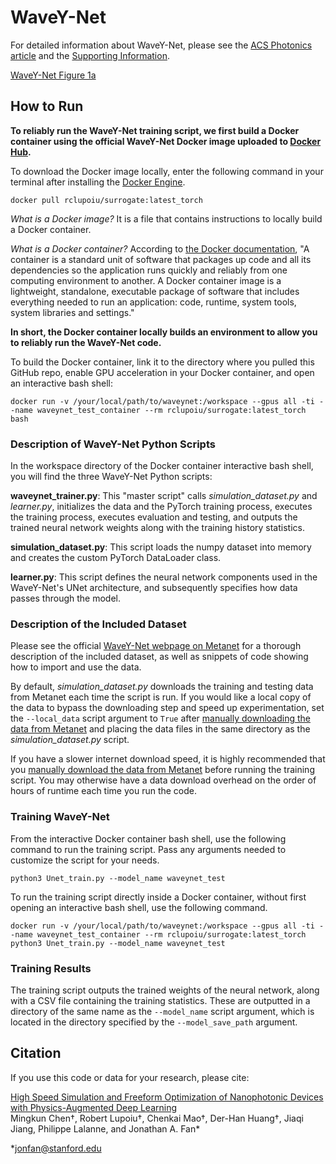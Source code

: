 # WaveY-Net

For detailed information about WaveY-Net, please see the [ACS Photonics article](https://pubs.acs.org/doi/abs/10.1021/acsphotonics.2c00876) and the [Supporting Information](https://pubs.acs.org/doi/abs/10.1021/acsphotonics.2c00876#notes-2).

[WaveY-Net Figure 1a](https://github.com/jonfanlab/waveynet/blob/main/figures/waveynet_fig1.png?raw=true)

## How to Run

**To reliably run the WaveY-Net training script, we first build a Docker container using the official WaveY-Net Docker image uploaded to [Docker Hub](https://hub.docker.com/r/rclupoiu/surrogate).**

To download the Docker image locally, enter the following command in your terminal after installing the [Docker Engine](https://docs.docker.com/engine/install/).
```
docker pull rclupoiu/surrogate:latest_torch
```

*What is a Docker image?* It is a file that contains instructions to locally build a Docker container.

*What is a Docker container?* According to [the Docker documentation](https://www.docker.com/resources/what-container/),
"A container is a standard unit of software that packages up code and all its dependencies so the application runs quickly and reliably from one computing environment to another. A Docker container image is a lightweight, standalone, executable package of software that includes everything needed to run an application: code, runtime, system tools, system libraries and settings."

**In short, the Docker container locally builds an environment to allow you to reliably run the WaveY-Net code.**

To build the Docker container, link it to the directory where you pulled this GitHub repo, enable GPU acceleration in your Docker container, and open an interactive bash shell:
```
docker run -v /your/local/path/to/waveynet:/workspace --gpus all -ti --name waveynet_test_container --rm rclupoiu/surrogate:latest_torch bash
```

### Description of WaveY-Net Python Scripts

In the workspace directory of the Docker container interactive bash shell, you will find the three WaveY-Net Python scripts:

**waveynet_trainer.py**: This "master script" calls *simulation_dataset.py* and *learner.py*, initializes the data and the PyTorch training process, executes the training process, executes evaluation and testing, and outputs the trained neural network weights along with the training history statistics.

**simulation_dataset.py**: This script loads the numpy dataset into memory and creates the custom PyTorch DataLoader class.

**learner.py**: This script defines the neural network components used in the WaveY-Net's UNet architecture, and subsequently specifies how data passes through the model.

### Description of the Included Dataset

Please see the official [WaveY-Net webpage on Metanet](http://metanet.stanford.edu/search/waveynet-study/) for a thorough description of the included dataset, as well as snippets of code showing how to import and use the data.

By default, *simulation_dataset.py* downloads the training and testing data from Metanet each time the script is run. If you would like a local copy of the data to bypass the downloading step and speed up experimentation, set the `--local_data` script argument to `True` after [manually downloading the data from Metanet](http://metanet.stanford.edu/search/waveynet-study/) and placing the data files in the same directory as the *simulation_dataset.py* script.

If you have a slower internet download speed, it is highly recommended that you [manually download the data from Metanet](http://metanet.stanford.edu/search/waveynet-study/) before running the training script. You may otherwise have a data download overhead on the order of hours of runtime each time you run the code.

### Training WaveY-Net

From the interactive Docker container bash shell, use the following command to run the training script. Pass any arguments needed to customize the script for your needs.
```
python3 Unet_train.py --model_name waveynet_test
```

To run the training script directly inside a Docker container, without first opening an interactive bash shell, use the following command.
```
docker run -v /your/local/path/to/waveynet:/workspace --gpus all -ti --name waveynet_test_container --rm rclupoiu/surrogate:latest_torch python3 Unet_train.py --model_name waveynet_test
```

### Training Results

The training script outputs the trained weights of the neural network, along with a CSV file containing the training statistics. These are outputted in a directory of the same name as the `--model_name` script argument, which is located in the directory specified by the `--model_save_path` argument.

## Citation
If you use this code or data for your research, please cite:

[High Speed Simulation and Freeform Optimization of Nanophotonic Devices with Physics-Augmented Deep Learning<br>](https://pubs.acs.org/doi/abs/10.1021/acsphotonics.2c00876)
Mingkun Chen&dagger;, Robert Lupoiu&dagger;, Chenkai Mao&dagger;, Der-Han Huang&dagger;, Jiaqi Jiang, Philippe Lalanne, and Jonathan A. Fan*

*jonfan@stanford.edu
